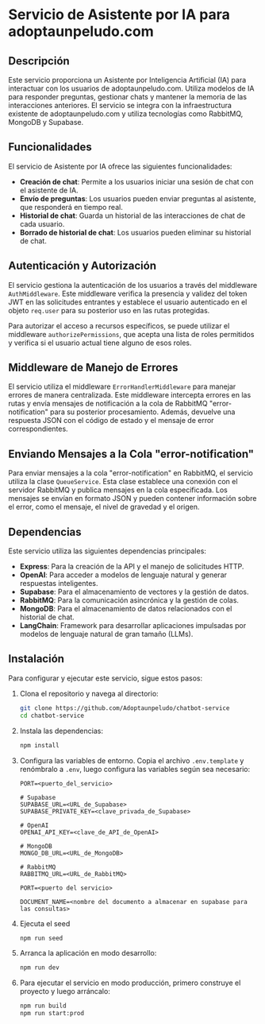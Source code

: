 # Servicio de Asistente por IA para adoptaunpeludo.com

## Descripción

Este servicio proporciona un Asistente por Inteligencia Artificial (IA) para interactuar con los usuarios de adoptaunpeludo.com. Utiliza modelos de IA para responder preguntas, gestionar chats y mantener la memoria de las interacciones anteriores. El servicio se integra con la infraestructura existente de adoptaunpeludo.com y utiliza tecnologías como RabbitMQ, MongoDB y Supabase.

## Funcionalidades

El servicio de Asistente por IA ofrece las siguientes funcionalidades:

- **Creación de chat**: Permite a los usuarios iniciar una sesión de chat con el asistente de IA.
- **Envío de preguntas**: Los usuarios pueden enviar preguntas al asistente, que responderá en tiempo real.
- **Historial de chat**: Guarda un historial de las interacciones de chat de cada usuario.
- **Borrado de historial de chat**: Los usuarios pueden eliminar su historial de chat.

## Autenticación y Autorización

El servicio gestiona la autenticación de los usuarios a través del middleware `AuthMiddleware`. Este middleware verifica la presencia y validez del token JWT en las solicitudes entrantes y establece el usuario autenticado en el objeto `req.user` para su posterior uso en las rutas protegidas.

Para autorizar el acceso a recursos específicos, se puede utilizar el middleware `authorizePermissions`, que acepta una lista de roles permitidos y verifica si el usuario actual tiene alguno de esos roles.

## Middleware de Manejo de Errores

El servicio utiliza el middleware `ErrorHandlerMiddleware` para manejar errores de manera centralizada. Este middleware intercepta errores en las rutas y envía mensajes de notificación a la cola de RabbitMQ "error-notification" para su posterior procesamiento. Además, devuelve una respuesta JSON con el código de estado y el mensaje de error correspondientes.

## Enviando Mensajes a la Cola "error-notification"

Para enviar mensajes a la cola "error-notification" en RabbitMQ, el servicio utiliza la clase `QueueService`. Esta clase establece una conexión con el servidor RabbitMQ y publica mensajes en la cola especificada. Los mensajes se envían en formato JSON y pueden contener información sobre el error, como el mensaje, el nivel de gravedad y el origen.

## Dependencias

Este servicio utiliza las siguientes dependencias principales:

- **Express**: Para la creación de la API y el manejo de solicitudes HTTP.
- **OpenAI**: Para acceder a modelos de lenguaje natural y generar respuestas inteligentes.
- **Supabase**: Para el almacenamiento de vectores y la gestión de datos.
- **RabbitMQ**: Para la comunicación asincrónica y la gestión de colas.
- **MongoDB**: Para el almacenamiento de datos relacionados con el historial de chat.
- **LangChain**: Framework para desarrollar aplicaciones impulsadas por modelos de lenguaje natural de gran tamaño (LLMs).

## Instalación

Para configurar y ejecutar este servicio, sigue estos pasos:

1. Clona el repositorio y navega al directorio:
    ```bash
    git clone https://github.com/Adoptaunpeludo/chatbot-service
    cd chatbot-service
    ```

2. Instala las dependencias:
    ```bash
    npm install
    ```

3. Configura las variables de entorno. Copia el archivo `.env.template` y renómbralo a `.env`, luego configura las variables según sea necesario:

    ```plaintext
    PORT=<puerto_del_servicio>

    # Supabase
    SUPABASE_URL=<URL_de_Supabase>
    SUPABASE_PRIVATE_KEY=<clave_privada_de_Supabase>

    # OpenAI
    OPENAI_API_KEY=<clave_de_API_de_OpenAI>

    # MongoDB
    MONGO_DB_URL=<URL_de_MongoDB>

    # RabbitMQ
    RABBITMQ_URL=<URL_de_RabbitMQ>

    PORT=<puerto del servicio>

    DOCUMENT_NAME=<nombre del documento a almacenar en supabase para las consultas>
    ```
    
4. Ejecuta el seed
   
    ```bash
    npm run seed
    ```

5. Arranca la aplicación en modo desarrollo:
   
    ```bash
    npm run dev
    ```

6. Para ejecutar el servicio en modo producción, primero construye el proyecto y luego arráncalo:
   
    ```bash
    npm run build
    npm run start:prod
    ```



